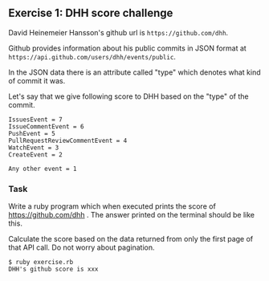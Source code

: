 ## Exercise 1: DHH score challenge

David Heinemeier Hansson's github url is `https://github.com/dhh`.

Github provides information about his public commits in JSON format at `https://api.github.com/users/dhh/events/public`.

In the JSON data there is an attribute called "type" which denotes what kind of commit it was.

Let's say that we give following score to DHH based on the "type" of the commit.

```
IssuesEvent = 7
IssueCommentEvent = 6
PushEvent = 5
PullRequestReviewCommentEvent = 4
WatchEvent = 3
CreateEvent = 2

Any other event = 1
```


### Task

Write a ruby program which when executed prints the score of https://github.com/dhh . The answer printed on the terminal should be like this.

Calculate the score based on the data returned from only the first page of that API call. Do not worry about pagination.

```
$ ruby exercise.rb
DHH's github score is xxx
```
